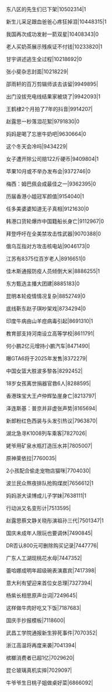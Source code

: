东八区的先生们已下架|10502314|1

新生儿采足跟血爸爸心疼狂掉泪|10448315|1

我国再次成功发射一箭双星|10408343|0

老人买奶茶展示残疾证不付钱|10233820|1

甘宇讲述逃生全过程|10218692|0

张小斐杂志封面|10218229|

邵雨轩的百万剪辑师该去该留|9949895|

出门没拔充电线结果家被烧了|9942093|1

王鹤棣2个月拍了7年的抖音|9914207|

赵露思一秒落泪花絮|9791830|0

妈妈是喝了忘崽牛奶吧|9630664|0

这个冬天会冷吗|9434229|

女子遭开除公司赔122斤硬币|9409804|1

苹果10月或不举办发布会|9372746|0

梅西：姆巴佩会成最佳之一|9362395|0

历届香港小姐冠军颜值|9154040|1

任多美婆婆知道无子真相|9121630|0

韩港口货轮爆炸中国籍船长身亡|9112967|0

拜登呼吁在全美禁攻击性武器|9070388|0

俄乌互指对方攻击核电站|9046173|0

江苏有8375位百岁老人|8916651|0

佳木斯通报防疫人员倾倒大米|8886255|1

东方甄选主播大团建|8885183|0

昆明本轮疫情情况复杂|8852749|0

底线靳东赵子琪吵架戏|8734294|0

印度牛病由山羊痘病毒引起|8691310|1

教育部支持河南设立高等学校|8611791|

何小鹏2亿元增持小鹏汽车|8471490|

曝GTA6将于2025年发售|8372279|

中国女篮大胜波多黎各|8292452|

18岁女孩离世捐器官救6人|8288595|

香港珠宝大王卢仲辉坠崖身亡|8213797|

泽连斯基：普京并非虚张声势|8165694|

新郎粉红色西装与头发引热议|7963870|

湖北急寻K1008列车乘客|7827026|

姥爷用矿泉水瓶打造压水井|7805007|

原神莱依拉|7760035|

2小孩配合偷走宠物店猫咪|7704030|

波兰民众熬夜排队抢购煤炭|7656612|1

妈妈浙大读博成儿子学妹|7638111|1

行动派又名变形计|7513595|

赵露思蔡文静关晓彤演祖孙三代|7501347|1

国庆未成年人限玩也要调休|7490845|

DR否认800元可删除购买记录|7447776|

广东人工湖现桃花水母|7447352|

蕾哈娜成明年超级碗表演嘉宾|7417398|

意大利有望迎来首位女总理|7327394|

杨紫长相思原声台词|7249645|

这样做牛肉好吃又下饭|7187683|

国庆手抄报模板|7118600|

武昌工学院通报新生猝死事件|7070352|

浙江高温将再度来袭|7041394|

槟榔消费者已超1亿|7029620|

昆仑玻璃真机实摔|7029097|

牛爷爷生日桃子姐做桌好菜|6866092|

